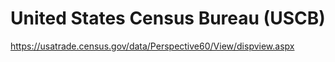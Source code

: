 # United States Census Bureau (USCB)

https://usatrade.census.gov/data/Perspective60/View/dispview.aspx